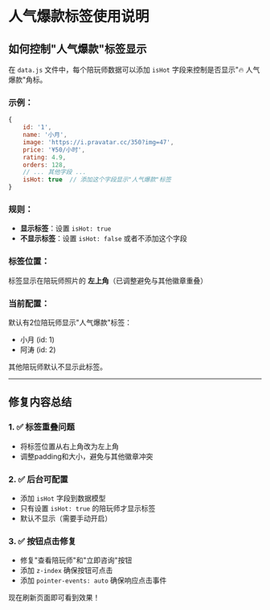 # 人气爆款标签使用说明

## 如何控制"人气爆款"标签显示

在 `data.js` 文件中，每个陪玩师数据可以添加 `isHot` 字段来控制是否显示"🔥 人气爆款"角标。

### 示例：

```javascript
{
    id: '1',
    name: '小月',
    image: 'https://i.pravatar.cc/350?img=47',
    price: '¥50/小时',
    rating: 4.9,
    orders: 128,
    // ... 其他字段 ...
    isHot: true  // 添加这个字段显示"人气爆款"标签
}
```

### 规则：

- **显示标签**：设置 `isHot: true`
- **不显示标签**：设置 `isHot: false` 或者不添加这个字段

### 标签位置：

标签显示在陪玩师照片的 **左上角**（已调整避免与其他徽章重叠）

### 当前配置：

默认有2位陪玩师显示"人气爆款"标签：
- 小月 (id: 1)
- 阿涛 (id: 2)

其他陪玩师默认不显示此标签。

---

## 修复内容总结

### 1. ✅ 标签重叠问题
- 将标签位置从右上角改为左上角
- 调整padding和大小，避免与其他徽章冲突

### 2. ✅ 后台可配置
- 添加 `isHot` 字段到数据模型
- 只有设置 `isHot: true` 的陪玩师才显示标签
- 默认不显示（需要手动开启）

### 3. ✅ 按钮点击修复
- 修复"查看陪玩师"和"立即咨询"按钮
- 添加 `z-index` 确保按钮可点击
- 添加 `pointer-events: auto` 确保响应点击事件

现在刷新页面即可看到效果！

